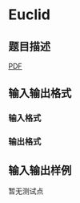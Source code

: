 # Euclid

## 题目描述

[problemUrl]: https://uva.onlinejudge.org/index.php?option=com_onlinejudge&Itemid=8&category=247&page=show_problem&problem=3690

[PDF](https://uva.onlinejudge.org/external/12/p1249.pdf)

## 输入输出格式

### 输入格式

### 输出格式

## 输入输出样例

暂无测试点

